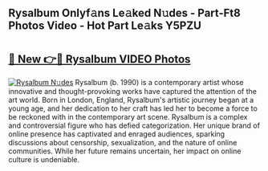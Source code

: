 ## Rysalbum Onlyf𝚊ns Le𝚊ked N𝚞des - Part-Ft8 Photos Video - Hot Part Le𝚊ks Y5PZU

# <h2><a href="http://ac48218.deff.icu/?id=Rysalbum">🔗 New 👉🔴 Rysalbum VIDEO Photos</a></h2>

[![Rysalbum N𝚞des](https://i.imgur.com/rIISA9y.gif)](http://ac48218.deff.icu/?id=Rysalbum)
Rysalbum (b. 1990) is a contemporary artist whose innovative and thought-provoking works have captured the attention of the art world. Born in London, England, Rysalbum's artistic journey began at a young age, and her dedication to her craft has led her to become a force to be reckoned with in the contemporary art scene. Rysalbum is a complex and controversial figure who has defied categorization. Her unique brand of online presence has captivated and enraged audiences, sparking discussions about censorship, sexualization, and the nature of online communities. While her future remains uncertain, her impact on online culture is undeniable.
